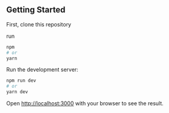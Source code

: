 

## Getting Started

First, clone this repository

run 
```bash
npm 
# or
yarn 
```
Run the development server:
```bash
npm run dev
# or
yarn dev
```

Open [http://localhost:3000](http://localhost:3000) with your browser to see the result.






